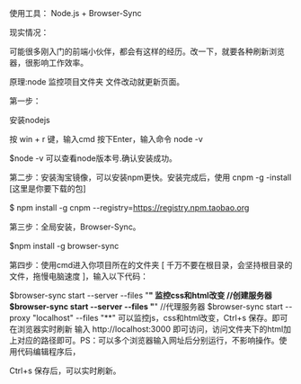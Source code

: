 使用工具：
Node.js + Browser-Sync

现实情况：

可能很多刚入门的前端小伙伴，都会有这样的经历。改一下，就要各种刷新浏览器，很影响工作效率。

 
原理:node 监控项目文件夹 文件改动就更新页面。

第一步：

安装nodejs

 按 win + r 键，输入cmd 按下Enter，输入命令 node -v

$node -v
可以查看node版本号.确认安装成功。

第二步：安装淘宝镜像，可以安装npm更快。安装完成后，使用 cnpm -g -install [这里是你要下载的包]

$ npm install -g cnpm --registry=https://registry.npm.taobao.org
　　 

第三步：全局安装，Browser-Sync。

$npm install -g browser-sync
　

第四步：使用cmd进入你项目所在的文件夹 [ 千万不要在根目录，会坚持根目录的文件，拖慢电脑速度 ]，输入以下代码：

$browser-sync start --server --files "**"   监控css和html改变
//创建服务器 $browser-sync start --server --files "**" 
//代理服务器 $browser-sync start --proxy "localhost" --files "**" 
可以监控js，css和html改变，Ctrl+s 保存。即可在浏览器实时刷新
 输入 http://localhost:3000 即可访问，访问文件夹下的html加上对应的路径即可。PS：可以多个浏览器输入网址后分别运行，不影响操作。使用代码编辑程序后，

Ctrl+s 保存后，可以实时刷新。
